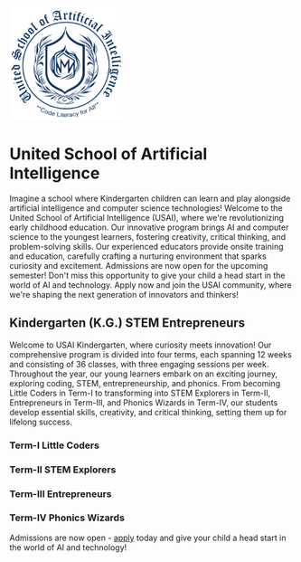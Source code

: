 <img src="usai-logo.png" alt="Alt Text" width="200" >

# United School of Artificial Intelligence
Imagine a school where Kindergarten children can learn and play alongside artificial intelligence and computer science technologies! Welcome to the United School of Artificial Intelligence (USAI), where we're revolutionizing early childhood education. Our innovative program brings AI and computer science to the youngest learners, fostering creativity, critical thinking, and problem-solving skills. Our experienced educators provide onsite training and education, carefully crafting a nurturing environment that sparks curiosity and excitement. Admissions are now open for the upcoming semester! Don't miss this opportunity to give your child a head start in the world of AI and technology. Apply now and join the USAI community, where we're shaping the next generation of innovators and thinkers!

## Kindergarten (K.G.) STEM Entrepreneurs
Welcome to USAI Kindergarten, where curiosity meets innovation! Our comprehensive program is divided into four terms, each spanning 12 weeks and consisting of 36 classes, with three engaging sessions per week. Throughout the year, our young learners embark on an exciting journey, exploring coding, STEM, entrepreneurship, and phonics. From becoming Little Coders in Term-I to transforming into STEM Explorers in Term-II, Entrepreneurs in Term-III, and Phonics Wizards in Term-IV, our students develop essential skills, creativity, and critical thinking, setting them up for lifelong success.

### Term-I Little Coders

### Term-II STEM Explorers 

### Term-III Entrepreneurs

### Term-IV Phonics Wizards


Admissions are now open - [apply](https://www.mvut.us/pages/apply) today and give your child a head start in the world of AI and technology!
